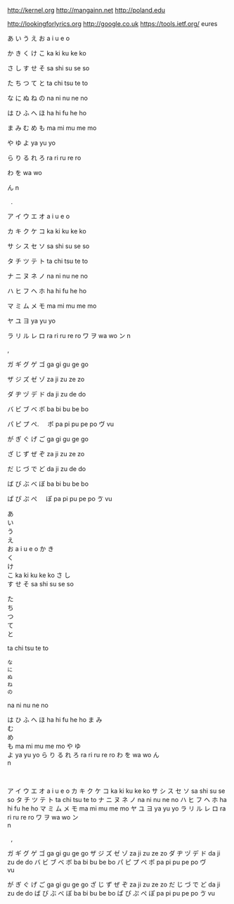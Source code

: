 http://kernel.org http://mangainn.net http://poland.edu 

http://lookingforlyrics.org http://google.co.uk https://tools.ietf.org/ 
eures

あ い う え お a i u e o


か き く け こ  ka	ki	ku	ke	ko 


さ し す せ そ sa	shi	su	se	so


た ち つ て と ta	chi	tsu	te	to


な に ぬ ね	の na	ni	nu	ne	no


は ひ ふ へ ほ ha	hi	fu	he	ho 


ま み む め も ma	mi	mu	me	mo


や ゆ よ ya	yu	yo 


ら り る れ ろ ra	ri	ru	re	ro 


わ を wa	wo


ん n

 
. 

ア	イ	ウ	エ	オ a	i	u	e	o 

カ	キ	ク	ケ	コ ka	ki	ku	ke	ko 

サ	シ	ス	セ	ソ sa	shi	su	se	so

タ	チ	ツ	テ	ト ta	chi	tsu	te	to 

ナ	ニ	ヌ	ネ	ノ na	ni	nu	ne	no 

ハ	ヒ	フ	ヘ	ホ ha	hi	fu	he	ho 

マ	ミ	ム	メ	モ ma	mi	mu	me	mo 

ヤ	ユ	ヨ ya	yu	yo 

ラ	リ	ル	レ	ロ ra	ri	ru	re	ro ワ	ヲ wa	wo ン n

  ,   

ガ	ギ	グ	ゲ	ゴ ga	gi	gu	ge	go 

ザ	ジ	ズ	ゼ	ゾ za	ji	zu	ze	zo 

ダ	ヂ	ヅ	デ	ド da	ji	zu	de	do 

バ	ビ	ブ	ベ	ボ ba	bi	bu	be	bo 

パ	ピ	プ	ペ.      ポ pa	pi	pu	pe	po ヴ vu

が	ぎ	ぐ	げ	ご ga	gi	gu	ge	go 

ざ	じ	ず	ぜ	ぞ za	ji	zu	ze	zo 

だ	じ	づ	で	ど da	ji	zu	de	do

ば	び	ぶ	べ	ぼ ba	bi	bu	be	bo

ぱ	ぴ	ぷ	ぺ       ぽ pa	pi	pu	pe	po ゔ vu































あ	
い	
う	
え	
お
a	i	u	e	o
 か
 き	
 く	
 け	
 こ
ka	ki	ku	ke	ko
 さ
 し	
 す
 せ
 そ
sa	shi	su	se	so





 た	
 ち	
 つ	
 て	
 と 
 
 
 
 
 
 ta	chi	tsu	te	to




	な	
	に	
	ぬ	
	ね	
	の


na	ni	nu	ne	no


は
ひ
ふ
へ
ほ
ha	hi	fu	he	ho
ま
み	
む	
め	
も
ma	mi	mu	me	mo
 や
 ゆ		
 よ
ya		yu		yo
	ら
	り
	る
	れ
	ろ
ra	ri	ru	re	ro
わ
を
wa				wo
ん				
n				


 

ア	イ	ウ	エ	オ
a	i	u	e	o
	カ	キ	ク	ケ	コ
ka	ki	ku	ke	ko
	サ	シ	ス	セ	ソ
sa	shi	su	se	so
	タ	チ	ツ	テ	ト
ta	chi	tsu	te	to
	ナ	ニ	ヌ	ネ	ノ
na	ni	nu	ne	no
	ハ	ヒ	フ	ヘ	ホ
ha	hi	fu	he	ho
	マ	ミ	ム	メ	モ
ma	mi	mu	me	mo
	ヤ		ユ		ヨ
ya		yu		yo
	ラ	リ	ル	レ	ロ
ra	ri	ru	re	ro
	ワ				ヲ
wa				wo
	ン				
n				

















 
, 
 
 
 
 
 
 
 
 
 
 
 
 


ガ	ギ	グ	ゲ	ゴ
ga	gi	gu	ge	go
	ザ	ジ	ズ	ゼ	ゾ
za	ji	zu	ze	zo
	ダ	ヂ	ヅ	デ	ド
da	ji	zu	de	do
	バ	ビ	ブ	ベ	ボ
ba	bi	bu	be	bo
	パ	ピ	プ	ペ	ポ
pa	pi	pu	pe	po
			ヴ		
vu		

が	ぎ	ぐ	げ	ご ga	gi	gu	ge	go ざ	じ	ず	ぜ	ぞ za	ji	zu	ze	zo だ	じ	づ	で	ど da	ji	zu	de	do ば	び	ぶ	べ	ぼ ba	bi	bu	be	bo ぱ	ぴ	ぷ	ぺ ぽ pa	pi	pu	pe	po ゔ vu

